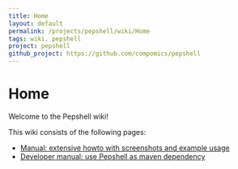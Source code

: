 ```yaml
---
title: Home
layout: default
permalink: /projects/pepshell/wiki/Home
tags: wiki, pepshell
project: pepshell
github_project: https://github.com/compomics/pepshell
---
```


# Home
Welcome to the Pepshell wiki!

This wiki consists of the following pages:

  * [Manual: extensive howto with screenshots and example usage](https://github.com/compomics/pepshell/wiki/Manual)
  * [Developer manual: use Pepshell as maven dependency](https://github.com/compomics/pepshell/wiki/DeveloperManual)
